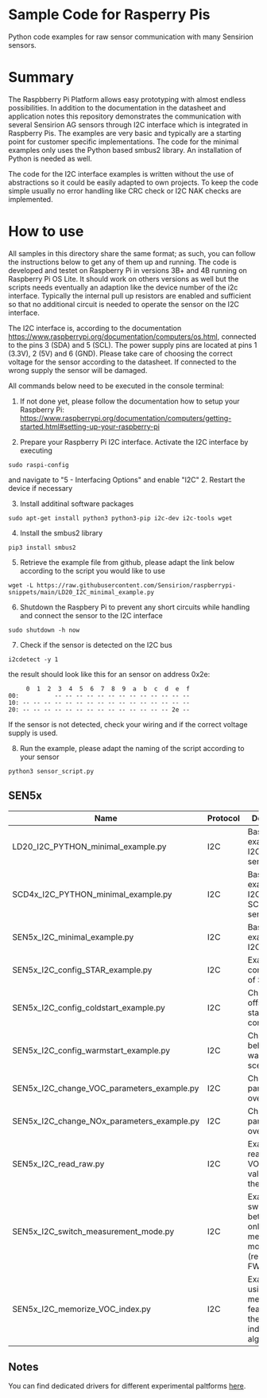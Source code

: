 # Sample Code for Rasperry Pis
Python code examples for raw sensor communication with many Sensirion sensors.

# Summary
The Raspbberry Pi Platform allows easy prototyping with almost endless possibilities. In addition to the documentation in the datasheet and application notes this repository demonstrates the communication with several Sensirion AG sensors through I2C interface which is integrated in Raspberry Pis. The examples are very basic and typically are a starting point for customer specific implementations. The code for the minimal examples only uses the Python based smbus2 library. An installation of Python is needed as well. 

The code for the I2C interface examples is written without the use of abstractions so it could be easily adapted to own projects. To keep the code simple usually no error handling like CRC check or I2C NAK checks are implemented.

# How to use
All samples in this directory share the same format; as such, you can follow the instructions below to get any of them up and running. The code is developed and testet on Raspberry Pi in versions 3B+ and 4B running on Raspberry Pi OS Lite. It should work on others versions as well but the scripts needs eventually an adaption like the device number of the i2c interface. Typically the internal pull up resistors are enabled and sufficient so that no additional circuit is needed to operate the sensor on the I2C interface.

The I2C interface is, according to the documentation https://www.raspberrypi.org/documentation/computers/os.html, connected to the pins 3 (SDA) and 5 (SCL). The power supply pins are located at pins 1 (3.3V), 2 (5V) and 6 (GND). Please take care of choosing the correct voltage for the sensor according to the datasheet. If connected to the wrong supply the sensor will be damaged. 

All commands below need to be executed in the console terminal:
1. If not done yet, please follow the documentation how to setup your Raspberry Pi: https://www.raspberrypi.org/documentation/computers/getting-started.html#setting-up-your-raspberry-pi

1. Prepare your Raspberry Pi I2C interface. Activate the I2C interface by executing 
```
sudo raspi-config
```
and navigate to "5 - Interfacing Options" and enable "I2C"
2. Restart the device if necessary

3. Install additinal software packages
```
sudo apt-get install python3 python3-pip i2c-dev i2c-tools wget
```
4. Install the smbus2 library
```
pip3 install smbus2
```
5. Retrieve the example file from github, please adapt the link below according to the script you would like to use
```
wget -L https://raw.githubusercontent.com/Sensirion/raspberrypi-snippets/main/LD20_I2C_minimal_example.py
```
6. Shutdown the Raspbery Pi to prevent any short circuits while handling and connect the sensor to the I2C interface
```
sudo shutdown -h now
```
7. Check if the sensor is detected on the I2C bus
```
i2cdetect -y 1
```
the result should look like this for an sensor on address 0x2e:
```
     0  1  2  3  4  5  6  7  8  9  a  b  c  d  e  f
00:          -- -- -- -- -- -- -- -- -- -- -- -- -- 
10: -- -- -- -- -- -- -- -- -- -- -- -- -- -- -- -- 
20: -- -- -- -- -- -- -- -- -- -- -- -- -- -- 2e -- 
```
If the sensor is not detected, check your wiring and if the correct voltage supply is used.

8. Run the example, please adapt the naming of the script according to your sensor
```
python3 sensor_script.py
```

## SEN5x
|Name|Protocol|Description|
|----|--------|-----------|
|LD20_I2C_PYTHON_minimal_example.py|I2C|Basic example for I2C for LD20 sensor|
|SCD4x_I2C_PYTHON_minimal_example.py|I2C|Basic example for I2C for SCD40 sensor|
|SEN5x_I2C_minimal_example.py|I2C|Basic example for I2C|
|SEN5x_I2C_config_STAR_example.py|I2C|Example configuration of STAR|
|SEN5x_I2C_config_coldstart_example.py|I2C|Change T offset for cold start compensation|
|SEN5x_I2C_config_warmstart_example.py|I2C|Change T behaviour in warm start scenario|
|SEN5x_I2C_change_VOC_parameters_example.py|I2C|Change VOC parameters over I2C|
|SEN5x_I2C_change_NOx_parameters_example.py|I2C|Change NOx parameters over I2C|
|SEN5x_I2C_read_raw.py|I2C|Example for reading raw VOC and NOX values from the sensor|
|SEN5x_I2C_switch_measurement_mode.py|I2C|Example for switching between gas only and full measurement mode (requires FW2.0)|
|SEN5x_I2C_memorize_VOC_index.py|I2C|Example for using the memory feature for the VOC gas index algorithm|

## Notes
You can find dedicated drivers for different experimental paltforms 
[here](https://github.com/Sensirion/?q=sen5x&type=all&language=&sort=).

